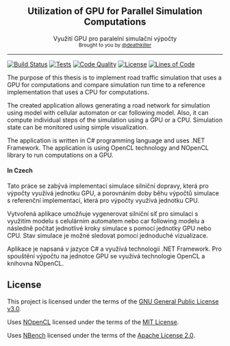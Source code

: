 <h2 align="center">
    Utilization of GPU for Parallel Simulation Computations
</h2>

<div align="center">
    Využití GPU pro paralelní simulační výpočty
</div>

<div align="center">
  <sub>
    Brought to you by <a href="https://github.com/deathkiller">@deathkiller</a>
  </sub>
</div>
<hr/>

[![Build Status](https://img.shields.io/appveyor/ci/deathkiller/traffic-simulation.svg?logo=visual-studio-code&logoColor=ffffff)](https://ci.appveyor.com/project/deathkiller/traffic-simulation)
[![Tests](https://img.shields.io/appveyor/tests/deathkiller/traffic-simulation.svg?compact_message)](https://ci.appveyor.com/project/deathkiller/traffic-simulation/build/tests)
[![Code Quality](https://img.shields.io/codacy/grade/374e7485fe0c42d4924fe4a2c151cf3a.svg)](https://www.codacy.com/app/deathkiller/traffic-simulation)
[![License](https://img.shields.io/github/license/deathkiller/traffic-simulation.svg)](https://github.com/deathkiller/traffic-simulation/blob/master/LICENSE)
[![Lines of Code](https://img.shields.io/badge/lines%20of%20code-15k-blue.svg)](https://github.com/deathkiller/traffic-simulation/graphs/code-frequency)


The purpose of this thesis is to implement road traffic simulation that uses a GPU for computations and compare simulation run time to a reference implementation that uses a CPU for computations.

The created application allows generating a road network for simulation using model with cellular automaton or car following model. Also, it can compute individual steps of the simulation using a GPU or a CPU. Simulation state can be monitored using simple visualization.

The application is written in C# programming language and uses .NET Framework. The application is using OpenCL technology and NOpenCL library to run computations on a GPU.

#### In Czech
Tato práce se zabývá implementací simulace silniční dopravy, která pro výpočty využívá jednotku GPU, a porovnáním doby běhu výpočtů simulace s referenční implementací, která pro výpočty využívá jednotku CPU.

Vytvořená aplikace umožňuje vygenerovat silniční síť pro simulaci s využitím modelu s celulárním automatem nebo car following modelu a následně počítat jednotlivé kroky simulace s pomocí jednotky GPU nebo CPU. Stav simulace je možné sledovat pomocí jednoduché vizualizace.

Aplikace je napsaná v jazyce C# a využívá technologii .NET Framework. Pro spouštění výpočtu na jednotce GPU se využívá technologie OpenCL a knihovna NOpenCL.


## License
This project is licensed under the terms of the [GNU General Public License v3.0](./LICENSE).

Uses [NOpenCL](https://github.com/tunnelvisionlabs/NOpenCL) licensed under the terms of the [MIT License](https://github.com/tunnelvisionlabs/NOpenCL/blob/master/LICENSE.md).

Uses [NBench](https://github.com/petabridge/NBench) licensed under the terms of the [Apache License 2.0](https://github.com/petabridge/NBench/blob/dev/LICENSE).